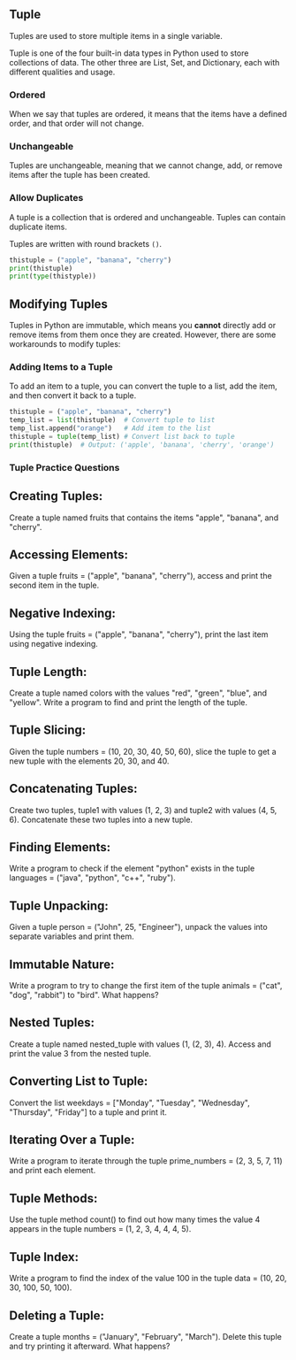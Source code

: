 ## Tuple

Tuples are used to store multiple items in a single variable.

Tuple is one of the four built-in data types in Python used to store collections of data. The other three are List, Set, and Dictionary, each with different qualities and usage.

### Ordered

When we say that tuples are ordered, it means that the items have a defined order, and that order will not change.

### Unchangeable

Tuples are unchangeable, meaning that we cannot change, add, or remove items after the tuple has been created.

### Allow Duplicates

A tuple is a collection that is ordered and unchangeable. Tuples can contain duplicate items.

Tuples are written with round brackets `()`.

```python
thistuple = ("apple", "banana", "cherry")
print(thistuple)
print(type(thistyple))
```
## Modifying Tuples

Tuples in Python are immutable, which means you **cannot** directly add or remove items from them once they are created. However, there are some workarounds to modify tuples:

### Adding Items to a Tuple

To add an item to a tuple, you can convert the tuple to a list, add the item, and then convert it back to a tuple.

```python
thistuple = ("apple", "banana", "cherry")
temp_list = list(thistuple)  # Convert tuple to list
temp_list.append("orange")   # Add item to the list
thistuple = tuple(temp_list) # Convert list back to tuple
print(thistuple)  # Output: ('apple', 'banana', 'cherry', 'orange')
```

### Tuple Practice Questions

## Creating Tuples:
Create a tuple named fruits that contains the items "apple", "banana", and "cherry".

## Accessing Elements:
Given a tuple fruits = ("apple", "banana", "cherry"), access and print the second item in the tuple.

## Negative Indexing:
Using the tuple fruits = ("apple", "banana", "cherry"), print the last item using negative indexing.

## Tuple Length:
Create a tuple named colors with the values "red", "green", "blue", and "yellow". Write a program to find and print the length of the tuple.

## Tuple Slicing:
Given the tuple numbers = (10, 20, 30, 40, 50, 60), slice the tuple to get a new tuple with the elements 20, 30, and 40.

## Concatenating Tuples:
Create two tuples, tuple1 with values (1, 2, 3) and tuple2 with values (4, 5, 6). Concatenate these two tuples into a new tuple.

## Finding Elements:
Write a program to check if the element "python" exists in the tuple languages = ("java", "python", "c++", "ruby").

## Tuple Unpacking:
Given a tuple person = ("John", 25, "Engineer"), unpack the values into separate variables and print them.

## Immutable Nature:
Write a program to try to change the first item of the tuple animals = ("cat", "dog", "rabbit") to "bird". What happens?

## Nested Tuples:
Create a tuple named nested_tuple with values (1, (2, 3), 4). Access and print the value 3 from the nested tuple.

## Converting List to Tuple:
Convert the list weekdays = ["Monday", "Tuesday", "Wednesday", "Thursday", "Friday"] to a tuple and print it.

## Iterating Over a Tuple:
Write a program to iterate through the tuple prime_numbers = (2, 3, 5, 7, 11) and print each element.

## Tuple Methods:
Use the tuple method count() to find out how many times the value 4 appears in the tuple numbers = (1, 2, 3, 4, 4, 4, 5).

## Tuple Index:
Write a program to find the index of the value 100 in the tuple data = (10, 20, 30, 100, 50, 100).

## Deleting a Tuple:
Create a tuple months = ("January", "February", "March"). Delete this tuple and try printing it afterward. What happens?